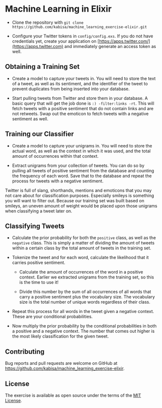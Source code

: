 # Machine Learning in Elixir

* Clone the repository with `git clone https://github.com/kabisa/machine_learning_exercise-elixir.git`

* Configure your Twitter tokens in `config/config.exs`. If you do not have
  credentials yet, create your application on [https://apps.twitter.com/](https://apps.twitter.com)
  and immediately generate an access token as well.

## Obtaining a Training Set

* Create a model to capture your tweets in. You will need to store the text of
  a tweet, as well as its sentiment, and the identifier of the tweet to prevent
  duplicates from being inserted into your database.

* Start pulling tweets from Twitter and store them in your database. A basic
  query that will get the job done is `:) -filter:links -rt`. This will fetch
  tweets with a positive sentiment that do not contain links and are not
  retweets. Swap out the emoticon to fetch tweets with a negative sentiment as
  well.

## Training our Classifier

* Create a model to capture your unigrams in. You will need to store the actual
  word, as well as the context in which it was used, and the total amount of
  occurrences within that context.

* Extract unigrams from your collection of tweets. You can do so by pulling all
  tweets of positive sentiment from the database and counting the frequency of
  each word. Save that to the database and repeat the process for tweets with a
  negative sentiment.

Twitter is full of slang, shorthands, mentions and emoticons that you may not
care about for classification purposes. Especially smileys is something you will
want to filter out. Because our training set was built based on smileys, an
uneven amount of weight would be placed upon those unigrams when classifying a
tweet later on.

## Classifying Tweets

* Calculate the prior probability for both the `positive` class, as well as the
  `negative` class. This is simply a matter of dividing the amount of tweets
  within a certain class by the total amount of tweets in the training set.

* Tokenize the tweet and for each word, calculate the likelihood that it carries
  positive sentiment.

  * Calculate the amount of occurrences of the word in a positive context.
    Earlier we extracted unigrams from the training set, so this is the time to
    use it!

  * Divide this number by the sum of all occurrences of all words that carry
    a positive sentiment plus the vocabulary size. The vocabulary size is the
    total number of unique words regardless of their class.

* Repeat this process for all words in the tweet given a negative context. These
  are your conditional probabilities.

* Now multiply the prior probability by the conditional probabilities in both
  a positive and a negative context. The number that comes out higher is the most
  likely classification for the given tweet.

## Contributing

Bug reports and pull requests are welcome on GitHub at https://github.com/kabisa/machine_learning_exercise-elixir.

## License

The exercise is available as open source under the terms of the [MIT License](http://opensource.org/licenses/MIT).
